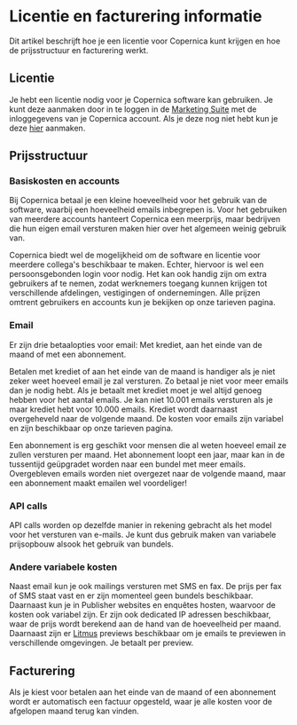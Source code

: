 # Licentie en facturering informatie

Dit artikel beschrijft hoe je een licentie voor Copernica kunt krijgen en 
hoe de prijsstructuur en facturering werkt.

## Licentie

Je hebt een licentie nodig voor je Copernica software kan gebruiken. Je kunt deze 
aanmaken door in te loggen in de [Marketing Suite](https://ms.copernica.com/#/menu/login) 
met de inloggegevens van je Copernica account. Als je deze nog niet hebt 
kun je deze [hier](https://www.copernica.com/nl/copernica-trial) aanmaken.

## Prijsstructuur

### Basiskosten en accounts

Bij Copernica betaal je een kleine hoeveelheid voor het gebruik van de 
software, waarbij een hoeveelheid emails inbegrepen is. Voor het gebruiken 
van meerdere accounts hanteert Copernica een meerprijs, maar bedrijven 
die hun eigen email versturen maken hier over het algemeen weinig gebruik 
van. 

Copernica biedt wel de mogelijkheid om de software en licentie voor meerdere 
collega's beschikbaar te maken. Echter, hiervoor is wel een persoonsgebonden
login voor nodig. Het kan ook handig zijn om extra gebruikers af te nemen, zodat
werknemers toegang kunnen krijgen tot verschillende afdelingen, vestigingen of
ondernemingen. Alle prijzen omtrent gebruikers en accounts kun je bekijken 
op onze tarieven pagina.

### Email

Er zijn drie betaalopties voor email: Met krediet, aan het einde van de 
maand of met een abonnement.

Betalen met krediet of aan het einde van de maand is handiger als je 
niet zeker weet hoeveel email je zal versturen. Zo betaal je niet voor 
meer emails dan je nodig hebt. Als je betaalt met krediet moet je wel 
altijd genoeg hebben voor het aantal emails. Je kan niet 10.001 emails 
versturen als je maar krediet hebt voor 10.000 emails. Krediet wordt 
daarnaast overgeheveld naar de volgende maand. De kosten voor 
emails zijn variabel en zijn beschikbaar op onze tarieven pagina.

Een abonnement is erg geschikt voor mensen die al weten hoeveel email ze 
zullen versturen per maand. Het abonnement loopt een jaar, maar kan in de 
tussentijd geüpgradet worden naar een bundel met meer emails. Overgebleven 
emails worden niet overgezet naar de volgende maand, maar een abonnement 
maakt emailen wel voordeliger!

### API calls

API calls worden op dezelfde manier in rekening gebracht als het model voor
het versturen van e-mails. Je kunt dus gebruik maken van variabele prijsopbouw
alsook het gebruik van bundels.

### Andere variabele kosten

Naast email kun je ook mailings versturen met SMS en fax. De prijs per 
fax of SMS staat vast en er zijn momenteel geen bundels beschikbaar.
Daarnaast kun je in Publisher websites en enquêtes hosten, waarvoor de 
kosten ook variabel zijn. Er zijn ook dedicated IP adressen beschikbaar, 
waar de prijs wordt berekend aan de hand van de hoeveelheid per maand. 
Daarnaast zijn er [Litmus](./litmus) previews beschikbaar om je emails 
te previewen in verschillende omgevingen. Je betaalt per preview.

## Facturering

Als je kiest voor betalen aan het einde van de maand of een abonnement 
wordt er automatisch een factuur opgesteld, waar je alle kosten voor de 
afgelopen maand terug kan vinden.